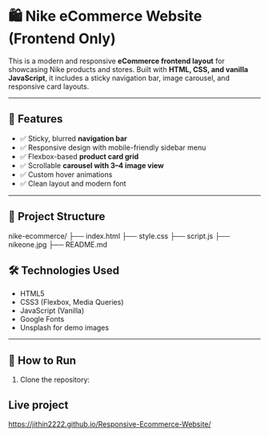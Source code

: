 # 🛍️ Nike eCommerce Website (Frontend Only)

This is a modern and responsive **eCommerce frontend layout** for showcasing Nike products and stores. Built with **HTML, CSS, and vanilla JavaScript**, it includes a sticky navigation bar, image carousel, and responsive card layouts.

---

## 🚀 Features

- ✅ Sticky, blurred **navigation bar**
- ✅ Responsive design with mobile-friendly sidebar menu
- ✅ Flexbox-based **product card grid**
- ✅ Scrollable **carousel with 3–4 image view**
- ✅ Custom hover animations
- ✅ Clean layout and modern font

---

## 📂 Project Structure

nike-ecommerce/
├── index.html
├── style.css
├── script.js
├── nikeone.jpg
├── README.md

## 🛠️ Technologies Used

- HTML5
- CSS3 (Flexbox, Media Queries)
- JavaScript (Vanilla)
- Google Fonts
- Unsplash for demo images

---

## 🧪 How to Run

1. Clone the repository:

## Live project

https://jithin2222.github.io/Responsive-Ecommerce-Website/

